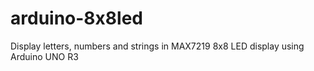 # arduino-8x8led
Display letters, numbers and strings in MAX7219 8x8 LED display using Arduino UNO R3
